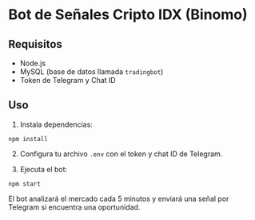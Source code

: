 # Bot de Señales Cripto IDX (Binomo)

## Requisitos

- Node.js
- MySQL (base de datos llamada `tradingbot`)
- Token de Telegram y Chat ID

## Uso

1. Instala dependencias:
```
npm install
```

2. Configura tu archivo `.env` con el token y chat ID de Telegram.

3. Ejecuta el bot:
```
npm start
```

El bot analizará el mercado cada 5 minutos y enviará una señal por Telegram si encuentra una oportunidad.
